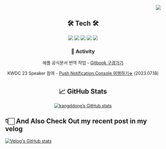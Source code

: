 <p align="right">
  <a href="https://myhits.vercel.app"><img src="https://myhits.vercel.app/api/hit/https%3A%2F%2Fgithub.com%2Fkangddong?color=blue&label=hits&size=small"/></a>
</p>



<div align="center">
  
## 🛠 Tech 🛠
  

<p dir="auto">
<img src="https://img.shields.io/badge/Swift-F05138?style=for-the-badge&logo=Swift&logoColor=white"/></a>
<img src="https://img.shields.io/badge/Objective C-000000?style=for-the-badge&logo=Apple&logoColor=white"/></a>
<img src="https://img.shields.io/badge/Xcode-147EFB?style=for-the-badge&logo=Xcode&logoColor=white"/></a>
<img src="https://img.shields.io/badge/Firebase-FFCA28?style=for-the-badge&logo=Firebase&logoColor=white"/></a>
<img src="https://img.shields.io/badge/ReactiveX-B7178C?style=for-the-badge&logo=ReactiveX&logoColor=white"/></a>
<br/>
  
### 🏁 Activity

<div align="center">

애플 공식문서 번역 작업 - [Gitbook 구경가기](https://rkdehddud96s-personal-organizati.gitbook.io/document#app-frameworks)                      

KWDC 23 Speaker 참여 - [Push Notification Console 여행하기✈️](https://youtu.be/LNgpmhesJ0s?si=jiH-Y7tnrmpa59IP) (2023.07.18)
  <br/>
  
</div>
  


## 📈 GitHub Stats

<!--
[![Top Langs](https://github-readme-stats-git-masterrstaa-rickstaa.vercel.app/api/top-langs/?username=kangddong&show_icons=true&layout=compact&theme=radical&hide_border=true)](https://github.com/anuraghazra/github-readme-stats)
-->
[![kangddong’s GitHub stats](https://github-readme-stats-git-masterrstaa-rickstaa.vercel.app/api?username=kangddong&show_icons=true&theme=radical)](https://github.com/kangddong/github-readme-stats)


<!-- ## 💿 Algorithm && Data structure -->

<!-- [![Solved.ac Profile](http://mazassumnida.wtf/api/v2/generate_badge?boj=rkdehddud96)](http://solved.ac/rkdehddud96/) -->
  
</div>

##  👇🏻 And Also Check Out my recent post in my velog

[![Velog's GitHub stats](https://velog-readme-stats.vercel.app/api?name=kangddong)]([벨로그링크](https://velog.io/@kangddong/posts)https://velog.io/@kangddong/posts)

